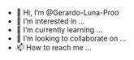- 👋 Hi, I’m @Gerardo-Luna-Proo
- 👀 I’m interested in ...
- 🌱 I’m currently learning ...
- 💞️ I’m looking to collaborate on ...
- 📫 How to reach me ...

<!---
Gerardo-Luna-Proo/Gerardo-Luna-Proo is a ✨ special ✨ repository because its `README.md` (this file) appears on your GitHub profile.
You can click the Preview link to take a look at your changes.
--->
